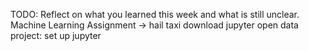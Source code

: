 TODO: Reflect on what you learned this week and what is still unclear.
Machine Learning Assignment 
-> hail taxi 
download jupyter
open data project: set up jupyter